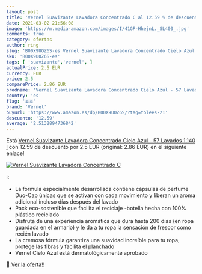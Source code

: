```yaml
---
layout: post
title: 'Vernel Suavizante Lavadora Concentrado C al 12.59 % de descuento'
date: 2021-03-02 21:56:08
image: 'https://m.media-amazon.com/images/I/41GP-HhejnL._SL400_.jpg'
comments: true
category: ofertas
author: ring
slug: 'B00X9UOZ6S-es Vernel Suavizante Lavadora Concentrado Cielo Azul - 57...'
sku: 'B00X9UOZ6S-es'
tags: [ 'suavizante','vernel', ]
actualPrice: 2.5 EUR
currency: EUR
price: 2.5
comparePrice: 2.86 EUR
prodname: 'Vernel Suavizante Lavadora Concentrado Cielo Azul - 57 Lavados  1.140 l'
country: 'es'
flag: '🇪🇸'
brand: 'Vernel'
buyurl: 'https://www.amazon.es/dp/B00X9UOZ6S/?tag=tolees-21'
descuento: '12.59'
average: '2.5132894736842'
---
```


Está [Vernel Suavizante Lavadora Concentrado Cielo Azul - 57 Lavados  1.140 l](https://www.amazon.es/dp/B00X9UOZ6S/?tag=tolees-21) con 12.59 de descuento por 2.5 EUR (original: 2.86 EUR) en el siguiente enlace!

[![Vernel Suavizante Lavadora Concentrado C](https://m.media-amazon.com/images/I/41GP-HhejnL._SL400_.jpg)](https://www.amazon.es/dp/B00X9UOZ6S/?tag=tolees-21)

ℹ️:

- La fórmula especialmente desarrollada contiene cápsulas de perfume Duo-Cap únicas que se activan con cada movimiento y liberan un aroma adicional incluso días después del lavado
- Pack eco-sostenible que facilita el reciclaje -botella hecha con 100% plástico reciclado
- Disfruta de una experiencia aromática que dura hasta 200 días (en ropa guardada en el armario) y le da a tu ropa la sensación de frescor como recién lavado
- La cremosa fórmula garantiza una suavidad increíble para tu ropa, protege las fibras y facilita el planchado
- Vernel Cielo Azul está dermatológicamente aprobado

[🛒 Ver la oferta!!](https://www.amazon.es/dp/B00X9UOZ6S/?tag=tolees-21)
